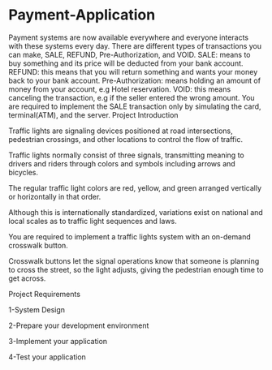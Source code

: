 # Payment-Application
Payment systems are now available everywhere and everyone interacts with these systems every day.  There are different types of transactions you can make, SALE, REFUND, Pre-Authorization, and VOID.  SALE: means to buy something and its price will be deducted from your bank account. REFUND: this means that you will return something and wants your money back to your bank account. Pre-Authorization: means holding an amount of money from your account, e.g Hotel reservation. VOID: this means canceling the transaction, e.g if the seller entered the wrong amount.   You are required to implement the SALE transaction only by simulating the card, terminal(ATM), and the server.
Project Introduction


Traffic lights are signaling devices positioned at road intersections, pedestrian crossings, and other locations to control the flow of traffic.



Traffic lights normally consist of three signals, transmitting meaning to drivers and riders through colors and symbols including arrows and bicycles.

The regular traffic light colors are red, yellow, and green arranged vertically or horizontally in that order.

Although this is internationally standardized, variations exist on national and local scales as to traffic light sequences and laws.



You are required to implement a traffic lights system with an on-demand crosswalk button.

Crosswalk buttons let the signal operations know that someone is planning to cross the street, so the light adjusts, giving the pedestrian enough time to get across.


Project Requirements


1-System Design

2-Prepare your development environment

3-Implement your application

4-Test your application


